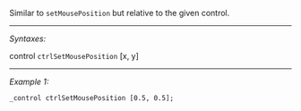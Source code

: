 Similar to `setMousePosition` but relative to the given control.


---
*Syntaxes:*

control `ctrlSetMousePosition` [x, y]

---
*Example 1:*

```sqf
_control ctrlSetMousePosition [0.5, 0.5];
```